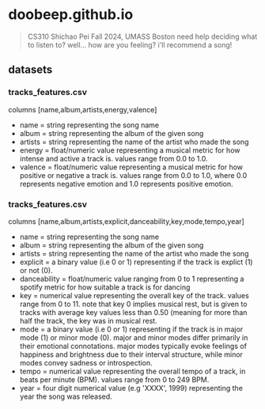 # doobeep.github.io
>CS310 Shichao Pei
>Fall 2024, UMASS Boston
need help deciding what to listen to? well... how are you feeling? i'll recommend a song!


## datasets

### **tracks_features.csv**
columns [name,album,artists,energy,valence]

-  name = string representing the song name
-  album = string representing the album of the given song
-  artists = string representing the name of the artist who made the song
-  energy = float/numeric value representing a musical metric for how intense and active a track is. values range from 0.0 to 1.0.
-  valence = float/numeric value representing a musical metric for how positive or negative a track is. values range from 0.0 to 1.0, where 0.0 represents negative emotion and 1.0 represents positive emotion.

### **tracks_features.csv**

columns [name,album,artists,explicit,danceability,key,mode,tempo,year]

-  name = string representing the song name
-  album = string representing the album of the given song
-  artists = string representing the name of the artist who made the song
-  explicit = a binary value (i.e 0 or 1) representing if the track is explict (1) or not (0).
-  danceability = float/numeric value ranging from 0 to 1 representing a spotify metric for how suitable a track is for dancing
-  key = numerical value representing the overall key of the track. values range from 0 to 11. note that key 0 implies musical rest, but is given to tracks with average key values less than 0.50 (meaning for more than half the track, the key was in musical rest. 
-  mode = a binary value (i.e 0 or 1) representing if the track is in major mode (1) or minor mode (0). major and minor modes differ primarily in their emotional connotations. major modes typically evoke feelings of happiness and brightness due to their interval structure, while minor modes convey sadness or introspection.
-  tempo = numerical value representing the overall tempo of a track, in beats per minute (BPM). values range from 0 to 249 BPM.
-  year = four digit numerical value (e.g 'XXXX', 1999) representing the year the song was released.
